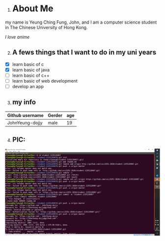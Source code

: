 1. # About Me

my name is Yeung Ching Fung, John, and I am a computer science student in The Chinese University of Hong Kong.

*I love anime*

2. ## A fews things that I want to do in my uni years
 - [x] learn basic of c
 - [x] learn basic of java
 - [ ] learn basic of c++
 - [ ] learn basic of web development
 - [ ] develop an app

3. ## my info
Github username | Gerder | age
--- | --- | ---
JohnYeung-dojjy | male | 19 

4. ## PIC:
![alt text](https://github.com/csci3251-2020/student-1155126967/blob/master/project%20milestone%202.png)
